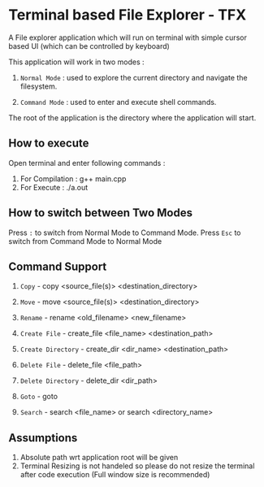 # Terminal based File Explorer - TFX

A File explorer application which will run on terminal with simple cursor based UI (which can be controlled by keyboard) 

This application will work in two modes :

1. `Normal Mode` : used to explore the current directory and navigate the filesystem.

2. `Command Mode` : used to enter and execute shell commands.

The root of the application is the directory where the application will start.

 
## How to execute

Open terminal and enter following commands :

1. For Compilation : g++ main.cpp
2. For Execute : ./a.out

## How to switch between Two Modes

Press `:` to switch from Normal Mode to Command Mode. Press `Esc` to switch from Command Mode to Normal Mode

## Command Support

1. `Copy` - copy <source_file(s)> <destination_directory>

2. `Move` - move <source_file(s)> <destination_directory>

3. `Rename` - rename <old_filename> <new_filename>

4. `Create File` - create_file <file_name> <destination_path>

5. `Create Directory` - create_dir <dir_name> <destination_path>

6. `Delete File` - delete_file <file_path>

7. `Delete Directory` - delete_dir <dir_path>

8. `Goto` - goto <location>

9. `Search` - search <file_name> or search <directory_name>


## Assumptions

1. Absolute path wrt application root will be given
2. Terminal Resizing is not handeled so please do not resize the terminal after code execution (Full window size is recommended)
